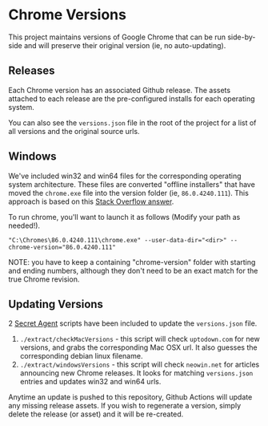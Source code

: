 # Chrome Versions

This project maintains versions of Google Chrome that can be run side-by-side and will preserve their original version (ie, no auto-updating).

## Releases

Each Chrome version has an associated Github release. The assets attached to each release are the pre-configured installs for each operating system.

You can also see the `versions.json` file in the root of the project for a list of all versions and the original source urls.

## Windows

We've included win32 and win64 files for the corresponding operating system architecture. These files are converted "offline installers" that have moved the `chrome.exe` file into the version folder (ie, `86.0.4240.111`). This approach is based on this [Stack Overflow answer](https://stackoverflow.com/a/10917231).

To run chrome, you'll want to launch it as follows (Modify your path as needed!). 
```
"C:\Chromes\86.0.4240.111\chrome.exe" --user-data-dir="<dir>" --chrome-version="86.0.4240.111"
```

NOTE: you have to keep a containing "chrome-version" folder with starting and ending numbers, although they don't need to be an exact match for the true Chrome revision. 



## Updating Versions

2 [Secret Agent](https://secretagent.dev) scripts have been included to update the `versions.json` file.
 1. `./extract/checkMacVersions` - this script will check `uptodown.com` for new versions, and grabs the corresponding Mac OSX url. It also guesses the corresponding debian linux filename.
 2. `./extract/windowsVersions` - this script will check `neowin.net` for articles announcing new Chrome releases. It looks for matching `versions.json` entries and updates win32 and win64 urls.
 
 Anytime an update is pushed to this repository, Github Actions will update any missing release assets. If you wish to regenerate a version, simply delete the release (or asset) and it will be re-created. 
